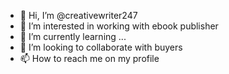 - 👋 Hi, I’m @creativewriter247
- 👀 I’m interested in working with ebook publisher
- 🌱 I’m currently learning ...
- 💞️ I’m looking to collaborate with buyers
- 📫 How to reach me on my profile 

<!---
creativewriter247/creativewriter247 is a ✨ special ✨ repository because its `README.md` (this file) appears on your GitHub profile.
You can click the Preview link to take a look at your changes.
--->
